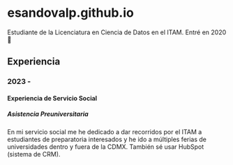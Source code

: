 # esandovalp.github.io

Estudiante de la Licenciatura en Ciencia de Datos en el ITAM. Entré en 2020 🥲


## Experiencia

### 2023 - 
#### Experiencia de Servicio Social
##### Asistencia Preuniversitaria
En mi servicio social me he dedicado a dar recorridos por el ITAM a estudiantes de preparatoria interesados y he ido a múltiples ferias de universidades dentro y fuera de la CDMX. También sé usar HubSpot (sistema de CRM).
